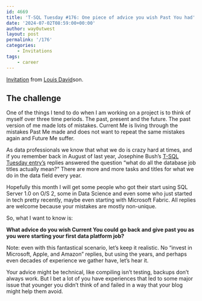 ```yaml
---
id: 4669
title: 'T-SQL Tuesday #176: One piece of advice you wish Past You had'
date: '2024-07-02T08:59:00+00:00'
author: way0utwest
layout: post
permalink: '/176'
categories:
    - Invitations
tags:
    - career
---
```


[Invitation](https://www.red-gate.com/simple-talk/blogs/t-sql-tuesday-176-one-piece-of-advice-you-wish-past-you-had/) from [Louis David](https://www.red-gate.com/simple-talk/author/louis-davidson/)son.

## The challenge

One of the things I tend to do when I am working on a project is to think of myself over three time periods. The past, present and the future. The past version of me made lots of mistakes. Current Me is living through the mistakes Past Me made and does not want to repeat the same mistakes again and Future Me suffer.

As data professionals we know that what we do is crazy hard at times, and if you remember back in August of last year, Josephine Bush’s [T-SQL Tuesday entry’s](https://sqlkitty.com/t-sql-tuesday-165-database-job-titles/) replies answered the question “what do all the database job titles actually mean?” There are more and more tasks and titles for what we do in the data field every year.

Hopefully this month I will get some people who got their start using SQL Server 1.0 on O/S 2, some in Data Science and even some who just started in tech pretty recently, maybe even starting with Microsoft Fabric. All replies are welcome because your mistakes are mostly non-unique.

So, what I want to know is:

**What advice do you wish Current You could** <a></a>**go back and give past you as you were starting your first data platform job?**

Note: even with this fantastical scenario, let’s keep it realistic. No “invest in Microsoft, Apple, and Amazon” replies, but using the years, and perhaps even decades of experience we gather have, let’s hear it.

Your advice might be technical, like compiling isn’t testing, backups don’t always work. But I bet a lot of you have experiences that led to some major issue that younger you didn’t think of and failed in a way that your blog might help them avoid.